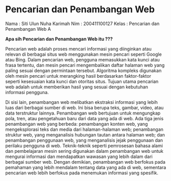 # Pencarian dan Penambangan Web

Nama    : Siti Ulun Nuha Karimah
Nim     : 200411100127
Kelas   : Pencarian dan Penambangan Web A

**Apa sih Pencarian dan Penambangan Web itu ???**

Pencarian web adalah proses mencari informasi yang diinginkan atau relevan di berbagai situs web menggunakan mesin pencari seperti Google atau Bing. Dalam pencarian web, pengguna memasukkan kata kunci atau frasa tertentu, dan mesin pencari mengembalikan daftar halaman web yang paling sesuai dengan permintaan tersebut. Algoritma kompleks digunakan oleh mesin pencari untuk merangking hasil berdasarkan faktor-faktor seperti kesesuaian kata kunci dan otoritas situs. Tujuan utama pencarian web adalah untuk memberikan hasil yang sesuai dengan kebutuhan informasi pengguna.

Di sisi lain, penambangan web melibatkan ekstraksi informasi yang lebih luas dari berbagai sumber di web. Ini bisa berupa teks, gambar, video, atau data terstruktur lainnya. Penambangan web bertujuan untuk mengungkap pola, tren, atau pengetahuan baru dari data yang ada di web. Ada tiga jenis penambangan web yang berbeda: penambangan konten web, yang mengeksplorasi teks dan media dari halaman-halaman web; penambangan struktur web, yang menganalisis hubungan tautan antara halaman web; dan penambangan penggunaan web, yang menganalisis jejak penggunaan dan perilaku pengguna di web. Teknik-teknik seperti pemrosesan bahasa alami dan pembelajaran mesin sering digunakan dalam penambangan web untuk mengurai informasi dan mendapatkan wawasan yang lebih dalam dari berbagai sumber web. Dengan demikian, penambangan web berfokus pada pemahaman yang lebih mendalam tentang data yang ada di web, sementara pencarian web lebih berfokus pada menemukan informasi yang spesifik.
```{tableofcontents}
```
